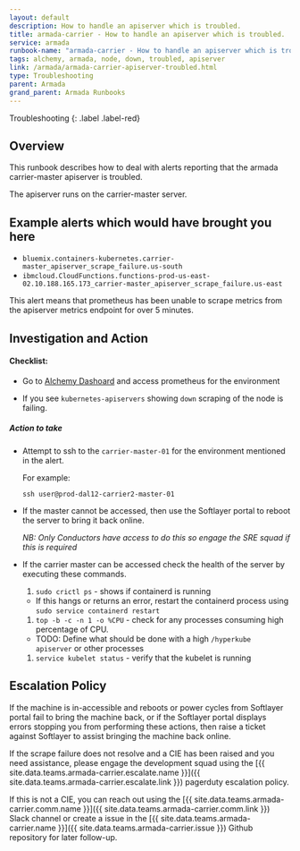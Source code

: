 ```yaml
---
layout: default
description: How to handle an apiserver which is troubled.
title: armada-carrier - How to handle an apiserver which is troubled.
service: armada
runbook-name: "armada-carrier - How to handle an apiserver which is troubled"
tags: alchemy, armada, node, down, troubled, apiserver
link: /armada/armada-carrier-apiserver-troubled.html
type: Troubleshooting
parent: Armada
grand_parent: Armada Runbooks
---
```


Troubleshooting
{: .label .label-red}

## Overview

This runbook describes how to deal with alerts reporting that the armada carrier-master apiserver is troubled.

The apiserver runs on the carrier-master server.

## Example alerts which would have brought you here

- `bluemix.containers-kubernetes.carrier-master_apiserver_scrape_failure.us-south`
- `ibmcloud.CloudFunctions.functions-prod-us-east-02.10.188.165.173_carrier-master_apiserver_scrape_failure.us-east`

This alert means that prometheus has been unable to scrape metrics from the apiserver metrics endpoint for over 5 minutes.

## Investigation and Action

#### Checklist:

- Go to [Alchemy Dashoard](https://alchemy-dashboard.containers.cloud.ibm.com/carrier) and access prometheus for the environment

- If you see `kubernetes-apiservers` showing `down` scraping of the node is failing.

##### Action to take

- Attempt to ssh to the `carrier-master-01` for the environment mentioned in the alert.

  For example:
  ~~~
  ssh user@prod-dal12-carrier2-master-01
  ~~~

- If the master cannot be accessed, then use the Softlayer portal to reboot the server to bring it back online.  

  _NB: Only Conductors have access to do this so engage the SRE squad if this is required_

- If the carrier master can be accessed check the health of the server by executing these commands.

  1. `sudo crictl ps` - shows if containerd is running
    - If this hangs or returns an error, restart the containerd process using `sudo service containerd restart`
  1. `top -b -c -n 1 -o %CPU` - check for any processes consuming high percentage of CPU.
    - TODO: Define what should be done with a high `/hyperkube apiserver` or other processes
  1. `service kubelet status` - verify that the kubelet is running


## Escalation Policy

If the machine is in-accessible and reboots or power cycles from Softlayer portal fail to bring the machine back, or if the Softlayer portal displays errors stopping you from performing these actions, then raise a ticket against Softlayer to assist bringing the machine back online.

If the scrape failure does not resolve and a CIE has been raised and you need assistance, please engage the development squad using the [{{ site.data.teams.armada-carrier.escalate.name }}]({{ site.data.teams.armada-carrier.escalate.link }}) pagerduty escalation policy.

If this is not a CIE, you can reach out using the [{{ site.data.teams.armada-carrier.comm.name }}]({{ site.data.teams.armada-carrier.comm.link }}) Slack channel or create a issue in the [{{ site.data.teams.armada-carrier.name }}]({{ site.data.teams.armada-carrier.issue }}) Github repository for later follow-up.
